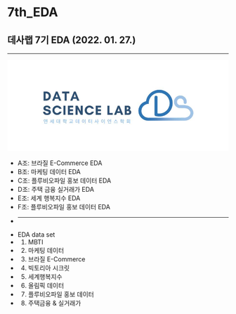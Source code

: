 # 7th_EDA
## 데사랩 7기 EDA (2022. 01. 27.)
___

![mm](https://github.com/YonseiDSL/6th_EDA/blob/master/dsl_logo.JPG?raw=true)


* A조: 브라질 E-Commerce EDA
* B조: 마케팅 데이터 EDA
* C조: 플루비오파일 홍보 데이터 EDA
* D조: 주택 금융 실거래가 EDA
* E조: 세계 행복지수 EDA
* F조: 플루비오파일 홍보 데이터 EDA
* ___
* EDA data set
* 1. MBTI
* 2. 마케팅 데이터
* 3. 브라질 E-Commerce
* 4. 빅토리아 시크릿
* 5. 세계행복지수
* 6. 올림픽 데이터
* 7. 플루비오파일 홍보 데이터
* 8. 주택금융 & 실거래가
